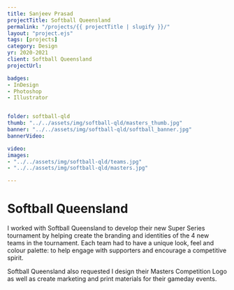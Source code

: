 ```yaml
---
title: Sanjeev Prasad
projectTitle: Softball Queensland
permalink: "/projects/{{ projectTitle | slugify }}/"
layout: "project.ejs"
tags: [projects]
category: Design
yr: 2020-2021
client: Softball Queensland
projectUrl:

badges:
- InDesign
- Photoshop
- Illustrator


folder: softball-qld
thumb: "../../assets/img/softball-qld/masters_thumb.jpg"
banner: "../../assets/img/softball-qld/softball_banner.jpg"
bannerVideo:

video:
images: 
- "../../assets/img/softball-qld/teams.jpg"
- "../../assets/img/softball-qld/masters.jpg"

---
```


# Softball Queensland

I worked with Softball Queensland to develop their new Super Series tournament by helping create the branding and identities of the 4 new teams in the tournament. Each team had to have a unique look, feel and colour palette: to help engage with supporters and encourage a competitive spirit. 

Softball Queensland also requested I design their Masters Competition Logo as well as create marketing and print materials for their gameday events.
